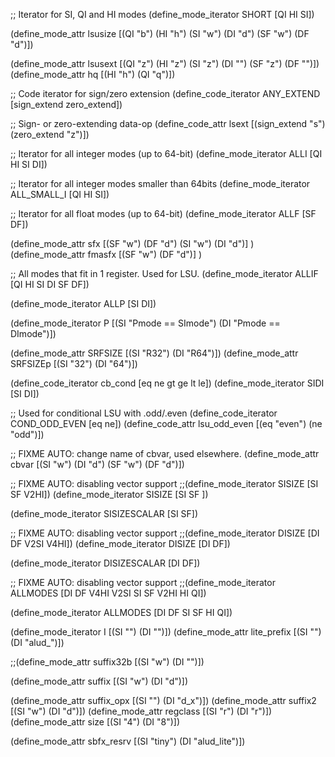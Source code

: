 ;; Iterator for SI, QI and HI modes
(define_mode_iterator SHORT [QI HI SI])

(define_mode_attr lsusize [(QI "b") (HI "h") (SI "w") (DI "d") (SF "w") (DF "d")])

(define_mode_attr lsusext [(QI "z") (HI "z") (SI "z") (DI "") (SF "z") (DF "")])
(define_mode_attr hq [(HI "h") (QI "q")])

;; Code iterator for sign/zero extension
(define_code_iterator ANY_EXTEND [sign_extend zero_extend])

;; Sign- or zero-extending data-op
(define_code_attr lsext [(sign_extend "s") (zero_extend "z")])


;; Iterator for all integer modes (up to 64-bit)
(define_mode_iterator ALLI [QI HI SI DI])

;; Iterator for all integer modes smaller than 64bits
(define_mode_iterator ALL_SMALL_I [QI HI SI])

;; Iterator for all float modes (up to 64-bit)
(define_mode_iterator ALLF [SF DF])

(define_mode_attr sfx [(SF "w") (DF "d") (SI "w") (DI "d")] )
(define_mode_attr fmasfx [(SF "w") (DF "d")] )

;; All modes that fit in 1 register. Used for LSU.
(define_mode_iterator ALLIF [QI HI SI DI SF DF])

(define_mode_iterator ALLP [SI DI])

(define_mode_iterator P [(SI "Pmode == SImode") (DI "Pmode == DImode")])

(define_mode_attr SRFSIZE [(SI "R32") (DI "R64")])
(define_mode_attr SRFSIZEp [(SI "32") (DI "64")])

(define_code_iterator cb_cond [eq ne gt ge lt le])
(define_mode_iterator SIDI [SI DI])

;; Used for conditional LSU with .odd/.even
(define_code_iterator COND_ODD_EVEN [eq ne])
(define_code_attr lsu_odd_even [(eq "even") (ne "odd")])

;; FIXME AUTO: change name of cbvar, used elsewhere.
(define_mode_attr cbvar [(SI "w") (DI "d") (SF "w") (DF "d")])

;; FIXME AUTO: disabling vector support
;;(define_mode_iterator SISIZE [SI SF V2HI])
(define_mode_iterator SISIZE [SI SF ])

(define_mode_iterator SISIZESCALAR [SI SF])

;; FIXME AUTO: disabling vector support
;;(define_mode_iterator DISIZE [DI DF V2SI V4HI])
(define_mode_iterator DISIZE [DI DF])

(define_mode_iterator DISIZESCALAR [DI DF])

;; FIXME AUTO: disabling vector support
;;(define_mode_iterator ALLMODES [DI DF V4HI V2SI SI SF V2HI HI QI])

(define_mode_iterator ALLMODES [DI DF SI SF HI QI])

(define_mode_iterator I [(SI "") (DI "")])
(define_mode_attr lite_prefix [(SI "") (DI "alud_")])

;;(define_mode_attr suffix32b [(SI "w") (DI "")])

(define_mode_attr suffix [(SI "w") (DI "d")])

(define_mode_attr suffix_opx [(SI "") (DI "d_x")])
(define_mode_attr suffix2 [(SI "w") (DI "d")])
(define_mode_attr regclass [(SI "r") (DI "r")])
(define_mode_attr size [(SI "4") (DI "8")])

(define_mode_attr sbfx_resrv [(SI "tiny") (DI "alud_lite")])
